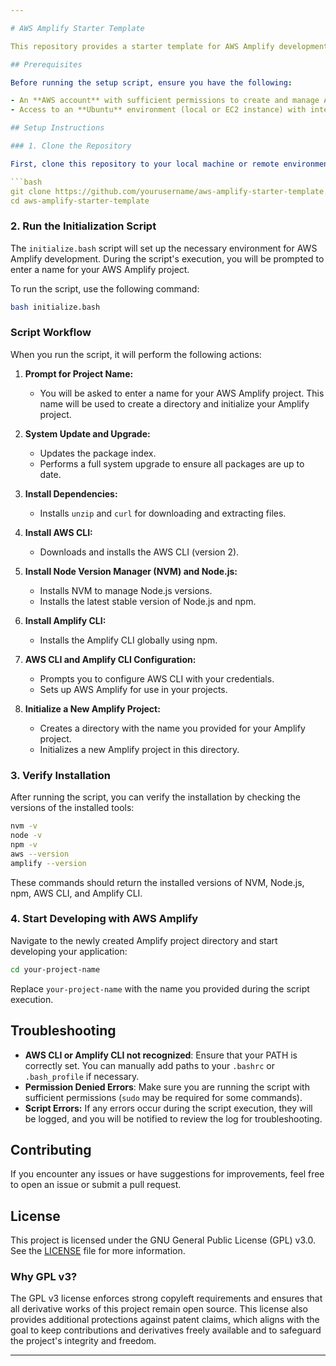 ```yaml
---

# AWS Amplify Starter Template

This repository provides a starter template for AWS Amplify development. It includes a bash script (`initialize.bash`) that automates the setup of the necessary tools and configuration for AWS Amplify on a new environment.

## Prerequisites

Before running the setup script, ensure you have the following:

- An **AWS account** with sufficient permissions to create and manage Amplify projects.
- Access to an **Ubuntu** environment (local or EC2 instance) with internet connectivity.

## Setup Instructions

### 1. Clone the Repository

First, clone this repository to your local machine or remote environment:

```bash
git clone https://github.com/yourusername/aws-amplify-starter-template.git
cd aws-amplify-starter-template
```

### 2. Run the Initialization Script

The `initialize.bash` script will set up the necessary environment for AWS Amplify development. During the script's execution, you will be prompted to enter a name for your AWS Amplify project.

To run the script, use the following command:

```bash
bash initialize.bash
```

### Script Workflow

When you run the script, it will perform the following actions:

1. **Prompt for Project Name:**
   - You will be asked to enter a name for your AWS Amplify project. This name will be used to create a directory and initialize your Amplify project.

2. **System Update and Upgrade:**
   - Updates the package index.
   - Performs a full system upgrade to ensure all packages are up to date.

3. **Install Dependencies:**
   - Installs `unzip` and `curl` for downloading and extracting files.

4. **Install AWS CLI:**
   - Downloads and installs the AWS CLI (version 2).

5. **Install Node Version Manager (NVM) and Node.js:**
   - Installs NVM to manage Node.js versions.
   - Installs the latest stable version of Node.js and npm.

6. **Install Amplify CLI:**
   - Installs the Amplify CLI globally using npm.

7. **AWS CLI and Amplify CLI Configuration:**
   - Prompts you to configure AWS CLI with your credentials.
   - Sets up AWS Amplify for use in your projects.

8. **Initialize a New Amplify Project:**
   - Creates a directory with the name you provided for your Amplify project.
   - Initializes a new Amplify project in this directory.

### 3. Verify Installation

After running the script, you can verify the installation by checking the versions of the installed tools:

```bash
nvm -v
node -v
npm -v
aws --version
amplify --version
```

These commands should return the installed versions of NVM, Node.js, npm, AWS CLI, and Amplify CLI.

### 4. Start Developing with AWS Amplify

Navigate to the newly created Amplify project directory and start developing your application:

```bash
cd your-project-name
```

Replace `your-project-name` with the name you provided during the script execution.

## Troubleshooting

- **AWS CLI or Amplify CLI not recognized**: Ensure that your PATH is correctly set. You can manually add paths to your `.bashrc` or `.bash_profile` if necessary.
- **Permission Denied Errors**: Make sure you are running the script with sufficient permissions (`sudo` may be required for some commands).
- **Script Errors:** If any errors occur during the script execution, they will be logged, and you will be notified to review the log for troubleshooting.

## Contributing

If you encounter any issues or have suggestions for improvements, feel free to open an issue or submit a pull request.

## License

This project is licensed under the GNU General Public License (GPL) v3.0. See the [LICENSE](LICENSE) file for more information.

### Why GPL v3?

The GPL v3 license enforces strong copyleft requirements and ensures that all derivative works of this project remain open source. This license also provides additional protections against patent claims, which aligns with the goal to keep contributions and derivatives freely available and to safeguard the project's integrity and freedom.

---
```

